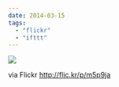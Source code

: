 ```yaml
---
date: 2014-03-15
tags: 
  - "flickr"
  - "ifttt"
---
```


![](http://farm3.staticflickr.com/2779/13176916885_98ed0908bf_b.jpg)  

  
  
via Flickr http://flic.kr/p/m5p9ja
